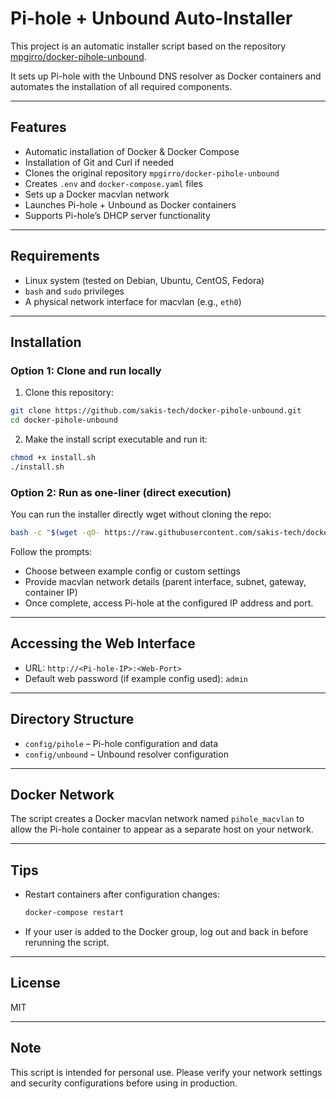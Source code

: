 # Pi-hole + Unbound Auto-Installer

This project is an automatic installer script based on the repository [mpgirro/docker-pihole-unbound](https://github.com/mpgirro/docker-pihole-unbound).

It sets up Pi-hole with the Unbound DNS resolver as Docker containers and automates the installation of all required components.

---

## Features

- Automatic installation of Docker & Docker Compose  
- Installation of Git and Curl if needed  
- Clones the original repository `mpgirro/docker-pihole-unbound`  
- Creates `.env` and `docker-compose.yaml` files  
- Sets up a Docker macvlan network  
- Launches Pi-hole + Unbound as Docker containers  
- Supports Pi-hole’s DHCP server functionality  

---

## Requirements

- Linux system (tested on Debian, Ubuntu, CentOS, Fedora)  
- `bash` and `sudo` privileges  
- A physical network interface for macvlan (e.g., `eth0`)  

---

## Installation

### Option 1: Clone and run locally

1. Clone this repository:  
```bash
git clone https://github.com/sakis-tech/docker-pihole-unbound.git
cd docker-pihole-unbound
```

2. Make the install script executable and run it:
```bash
chmod +x install.sh
./install.sh
```

### Option 2: Run as one-liner (direct execution)

You can run the installer directly wget without cloning the repo:
```bash
bash -c "$(wget -qO- https://raw.githubusercontent.com/sakis-tech/docker-pihole-unbound/main/install.sh)"
```
Follow the prompts:
* Choose between example config or custom settings
* Provide macvlan network details (parent interface, subnet, gateway, container IP)
* Once complete, access Pi-hole at the configured IP address and port.
---

## Accessing the Web Interface

* URL: `http://<Pi-hole-IP>:<Web-Port>`
* Default web password (if example config used): `admin`

---

## Directory Structure

* `config/pihole` – Pi-hole configuration and data
* `config/unbound` – Unbound resolver configuration

---

## Docker Network

The script creates a Docker macvlan network named `pihole_macvlan` to allow the Pi-hole container to appear as a separate host on your network.

---

## Tips

* Restart containers after configuration changes:

  ```bash
  docker-compose restart
  ```

* If your user is added to the Docker group, log out and back in before rerunning the script.

---

## License

MIT

---

## Note

This script is intended for personal use. Please verify your network settings and security configurations before using in production.

